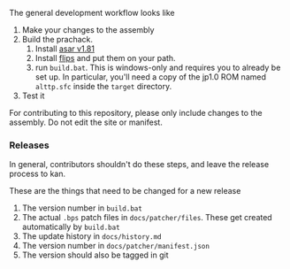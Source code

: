 The general development workflow looks like

1. Make your changes to the assembly
1. Build the prachack.
    1. Install [asar v1.81](https://github.com/RPGHacker/asar/releases)
    1. Install [flips](https://www.romhacking.net/utilities/1040/) and put them on your path.
    1. run `build.bat`. This is windows-only and requires you to already be set up. In particular, you'll need a copy of the jp1.0 ROM named `alttp.sfc` inside the `target` directory.
1. Test it

For contributing to this repository, please only include changes to the assembly. Do not edit the site or manifest.

### Releases

In general, contributors shouldn't do these steps, and leave the release process to kan.

These are the things that need to be changed for a new release

1. The version number in `build.bat`
1. The actual `.bps` patch files in `docs/patcher/files`. These get created automatically by `build.bat`
1. The update history in `docs/history.md`
1. The version number in `docs/patcher/manifest.json`
1. The version should also be tagged in git
